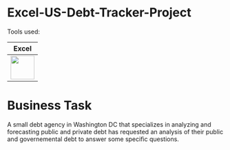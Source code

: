 # Excel-US-Debt-Tracker-Project

Tools used:

| Excel |
| ----- |
| <img src="https://github.com/rml-lee/Excel-Video-Games-Project/assets/160198611/ef3f76cf-cc05-45cd-a673-f9b82b77b3a1" width="55" height="55"/> |


# Business Task
A small debt agency in Washington DC that specializes in analyzing and forecasting public and private debt has requested an analysis of their public and governemental debt to answer some specific questions.
